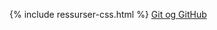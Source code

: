 {% include ressurser-css.html %}
[Git og GitHub](https://titlon.uit.no/datadumps/git-res/kursgit.mp4)
